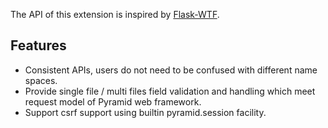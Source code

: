 The API of this extension is inspired by [Flask-WTF](https://flask-wtf.readthedocs.org/en/latest/).

## Features

* Consistent APIs, users do not need to be confused with different name spaces.
* Provide single file / multi files field validation and handling which meet
  request model of Pyramid web framework.
* Support csrf support using builtin pyramid.session facility.
